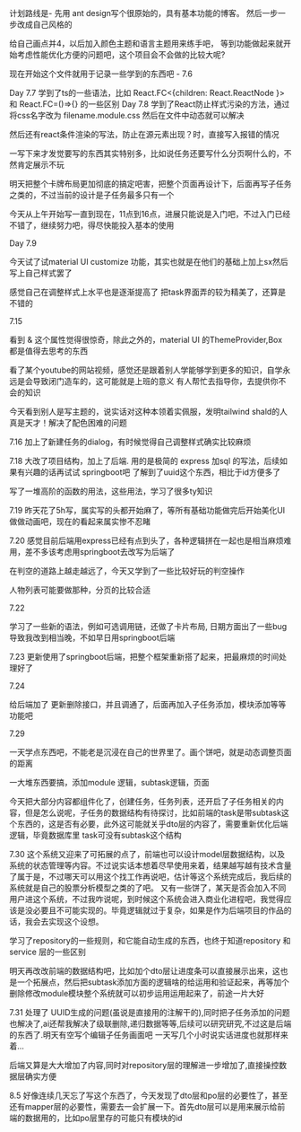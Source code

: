 计划路线是- 先用 ant design写个很原始的，具有基本功能的博客。 然后一步一步改成自己风格的

给自己画点并4，以后加入颜色主题和语言主题用来练手吧， 等到功能做起来就开始考虑性能优化方便的问题吧，这个项目会不会做的比较大呢?

现在开始这个文件就用于记录一些学到的东西吧 - 7.6 


Day 7.7 
学到了ts的一些语法，比如 React.FC<{children: React.ReactNode }>
和
React.FC=()=>{}
的一些区别 
Day 7.8
学到了React防止样式污染的方法，通过将css名字改为 filename.module.css 然后在文件中动态就可以解决 

然后还有react条件渲染的写法，防止在源元素出现？时，直接写入报错的情况

一写下来才发觉要写的东西其实特别多，比如说任务还要写什么分页啊什么的，不然肯定展示不玩 

明天把整个卡牌布局更加彻底的搞定吧害，把整个页面再设计下，后面再写子任务之类的，不过当前的设计是子任务最多只有一个

今天从上午开始写一直到现在，11点到16点，进展只能说是入门吧，不过入门已经不错了，继续努力吧，得尽快能投入基本的使用

Day 7.9

今天试了试material UI customize 功能，其实也就是在他们的基础上加上sx然后写上自己样式罢了

感觉自己在调整样式上水平也是逐渐提高了
把task界面弄的较为精美了，还算是不错的 


7.15

看到 & 这个属性觉得很惊奇，除此之外的，material UI 的ThemeProvider,Box 都是值得去思考的东西

看了某个youtube的网站视频，感觉还是跟着别人学能够学到更多的知识，自学永远是会导致闭门造车的，这可能就是上班的意义
有人帮忙去指导你，去提供你不会的知识

今天看到别人是写主题的，说实话对这种本领着实佩服，发明tailwind shald的人真是天才！解决了配色困难的问题


7.16
加上了新建任务的dialog，有时候觉得自己调整样式确实比较麻烦 


7.18 
大改了项目结构，加上了后端. 用的是极简的 express 加sql 的写法，后续如果有兴趣的话再试试 springboot吧
了解到了uuid这个东西，相比于id方便多了

写了一堆高阶的函数的用法，这些用法，学习了很多ty知识 

7.19
昨天花了5h写，属实写的头都开始麻了，等所有基础功能做完后开始美化UI做做动画吧，现在的看起来属实惨不忍睹 

7.20
感觉目前后端用express已经有点到头了，各种逻辑拼在一起也是相当麻烦难用，差不多该考虑用springboot去改写为后端了

在判空的道路上越走越远了，今天又学到了一些比较好玩的判空操作

人物列表可能要做那种，分页的比较合适

7.22

学习了一些新的语法，例如可选调用链，还做了卡片布局, 日期方面出了一些bug导致我改到相当晚，不如早日用springboot后端 


7.23 
更新使用了springboot后端，把整个框架重新搭了起来，把最麻烦的时间处理好了


7.24 

给后端加了 更新删除接口，并且调通了，后面再加入子任务添加，模块添加等等功能吧


7.29 

一天学点东西吧，不能老是沉浸在自己的世界里了。画个饼吧，就是动态调整页面的距离

一大堆东西要搞，添加module 逻辑，subtask逻辑，页面 

今天把大部分内容都组件化了，创建任务，任务列表，还开启了子任务相关的内容，但是怎么说呢，子任务的数据结构有待探讨，比如前端的task是带subtask这个东西的，这是否有必要，此外这可能就关乎dto层的内容了，需要重新优化后端逻辑，毕竟数据库里 task可没有subtask这个结构 


7.30 
这个系统又迎来了可拓展的点了，前端也可以设计model层数据结构，以及系统的状态管理等内容。不过说实话本想着尽早使用来着，结果越写越有技术含量了属于是，不过哪天可以用这个找工作再说吧，估计等这个系统完成后，我后续的系统就是自己的股票分析模型之类的了吧。 
又有一些饼了，某天是否会加入不同用户进这个系统，不过我咋说呢，到时候这个系统会进入商业化进程吧，我觉得应该是没必要且不可能实现的。毕竟逻辑就过于复杂，如果是作为后端项目的作品的话，我会去实现这个设想。 

学习了repository的一些规则，和它能自动生成的东西，也终于知道repository 和service 层的一些区别

明天再改改前端的数据结构吧，比如加个dto层让进度条可以直接展示出来，这也是一个拓展点，然后把subtask添加方面的逻辑啥的给运用和验证起来，再等加个删除修改module模块整个系统就可以初步运用运用起来了，前途一片大好



7.31
处理了 UUID生成的问题(虽说是直接用的注解干的),同时把子任务添加的问题也解决了,ai还帮我解决了级联删除,递归数据等等,后续可以研究研究,不过这是后端的东西了.明天有空写个编辑子任务画面吧 
一天写几个小时说实话进度也就那样来着...  

后端又算是大大增加了内容,同时对repository层的理解进一步增加了,直接操控数据层确实方便 


8.5
好像连续几天忘了写这个东西了，今天发现了dto层和po层的必要性了，甚至还有mapper层的必要性，需要去一会扩展一下。首先dto层可以是用来展示给前端的数据用的，比如po层里存的可能只有模块的id